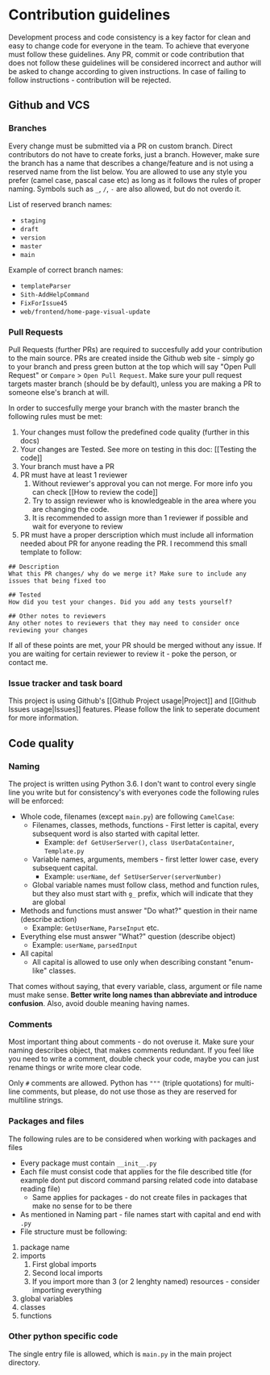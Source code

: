 # Contribution guidelines
Development process and code consistency is a key factor for clean and easy to change code for everyone in the team. To achieve that everyone must follow these guidelines. Any PR, commit or code contribution that does not follow these guidelines will be considered incorrect and author will be asked to change according to given instructions. In case of failing to follow instructions - contribution will be rejected.

## Github and VCS
### Branches
Every change must be submitted via a PR on custom branch. Direct contributors do not have to create forks, just a branch. However, make sure the branch has a name that describes a change/feature and is not using a reserved name from the list below. 
You are allowed to use any style you prefer (camel case, pascal case etc) as long as it follows the rules of proper naming. Symbols such as `_`, `/`, `-` are also allowed, but do not overdo it.

List of reserved branch names:
* `staging`
* `draft`
* `version`
* `master`
* `main`

Example of correct branch names:
* `templateParser`
* `Sith-AddHelpCommand`
* `FixForIssue45`
* `web/frontend/home-page-visual-update`

### Pull Requests
Pull Requests (further PRs) are required to succesfully add your contribution to the main source. PRs are created inside the Github web site - simply go to your branch and press green button at the top which will say "Open Pull Request" or `Compare` > `Open Pull Request`. Make sure your pull request targets master branch (should be by default), unless you are making a PR to someone else's branch at will.

In order to succesfully merge your branch with the master branch the following rules must be met:

1. Your changes must follow the predefined code quality (further in this docs)
2. Your changes are Tested. See more on testing in this doc: [[Testing the code]] 
3. Your branch must have a PR
4. PR must have at least 1 reviewer
	1. Without reviewer's approval you can not merge. For more info you can check [[How to review the code]]
	2. Try to assign reviewer who is knowledgeable in the area where you are changing the code.
	3. It is recommended to assign more than 1 reviewer if possible and wait for everyone to review
5. PR must have a proper derscription which must include all information needed about PR for anyone reading the PR. I recommend this small template to follow:

```
## Description
What this PR changes/ why do we merge it? Make sure to include any issues that being fixed too

## Tested
How did you test your changes. Did you add any tests yourself?

## Other notes to reviewers
Any other notes to reviewers that they may need to consider once reviewing your changes
```

If all of these points are met, your PR should be merged without any issue. If you are waiting for certain reviewer to review it - poke the person, or contact me.

### Issue tracker and task board
This project is using Github's [[Github Project usage|Project]] and [[Github Issues usage|Issues]] features. Please follow the link to seperate document for more information.

## Code quality

### Naming

The project is written using Python 3.6. I don't want to control every single line you write but for consistency's with everyones code the following rules will be enforced:

* Whole code, filenames (except `main.py`) are following `CamelCase`:
	* Filenames, classes, methods, functions - First letter is capital, every subsequent word is also started with capital letter. 
		* Example: `def GetUserServer()`, `class UserDataContainer`, `Template.py`
	* Variable names, arguments, members - first letter lower case, every subsequent capital. 
		* Example: `userName`, `def SetUserServer(serverNumber)`
	* Global variable names must follow class, method and function rules, but they also must start with `g_` prefix, which will indicate that they are global
* Methods and functions must answer "Do what?" question in their name (describe action)
	* Example: `GetUserName`, `ParseInput` etc.
* Everything else must answer "What?" question (describe object) 
	* Example: `userName`, `parsedInput`
* All capital
	* All capital is allowed to use only when describing constant "enum-like" classes.

That comes without saying, that every variable, class, argument or file name must make sense. **Better write long names than abbreviate and introduce confusion**. Also, avoid double meaning having names.

### Comments

Most important thing about comments - do not overuse it. Make sure your naming describes object, that makes comments redundant. If you feel like you need to write a comment, double check your code, maybe you can just rename things or write more clear code.

Only `#` comments are allowed. Python has `"""` (triple quotations) for multi-line comments, but please, do not use those as they are reserved for multiline strings.

### Packages and files

The following rules are to be considered when working with packages and files

* Every package must contain `__init__.py`
* Each file must consist code that applies for the file described title (for example dont put discord command parsing related code into database reading file)
	* Same applies for packages - do not create files in packages that make no sense for to be there
* As mentioned in Naming part - file names start with capital and end with `.py`
* File structure must be following:

1. package name
2. imports
	1. First global imports
	2. Second local imports
	3. If you import more than 3 (or 2 lenghty named) resources - consider importing everything
3. global variables
4. classes
5. functions

### Other python specific code

The single entry file is allowed, which is `main.py` in the main project directory.

